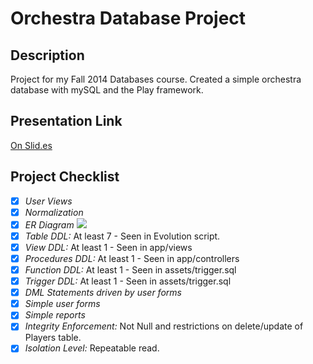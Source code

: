 # Orchestra Database Project

## Description
Project for my Fall 2014 Databases course. Created a simple orchestra database with mySQL and the Play framework. 

## Presentation Link
[On Slid.es](slides.com/laurabarber/dbproj/)

## Project Checklist
- [x] *User Views*
- [x] *Normalization*
- [x] *ER Diagram* ![ ](https://i.imgur.com/MsfuZvF.png)
- [x] *Table DDL:* At least 7 - Seen in Evolution script.
- [x] *View DDL:* At least 1 - Seen in app/views
- [x] *Procedures DDL:* At least 1 - Seen in app/controllers
- [x] *Function DDL:* At least 1 - Seen in assets/trigger.sql 
- [x] *Trigger DDL:* At least 1 - Seen in assets/trigger.sql 
- [x] *DML Statements driven by user forms*
- [x] *Simple user forms*
- [x] *Simple reports* 
- [x] *Integrity Enforcement:* Not Null and restrictions on delete/update of Players table. 
- [x] *Isolation Level:* Repeatable read.
